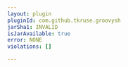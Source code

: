 ```yaml
---
layout: plugin
pluginId: com.github.tkruse.groovysh
jarSha1: INVALID
isJarAvailable: true
error: NONE
violations: []

---
```

